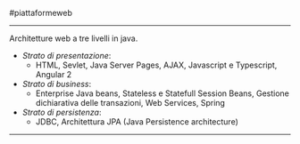 #piattaformeweb 

---

Architetture web a tre livelli in java. 
- *Strato di presentazione*:
	- HTML, Sevlet, Java Server Pages, AJAX, Javascript e Typescript, Angular 2 
- *Strato di business*:
	- Enterprise Java beans, Stateless e Statefull Session Beans, Gestione dichiarativa delle transazioni, Web Services, Spring 
- *Strato di persistenza*: 
	- JDBC, Architettura JPA (Java Persistence architecture)

---
